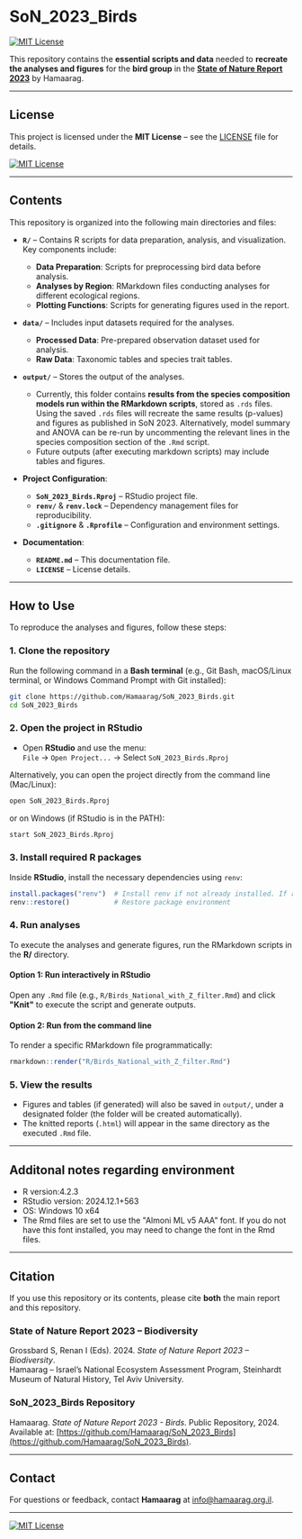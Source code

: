 # SoN_2023_Birds

[![MIT License](https://img.shields.io/badge/License-MIT-blue.svg)](LICENSE)

This repository contains the **essential scripts and data** needed to **recreate the analyses and figures** for the **bird group** in the [**State of Nature Report 2023**](https://hamaarag.org.il/report/%d7%93%d7%95%d7%97-%d7%9e%d7%a6%d7%91-%d7%94%d7%98%d7%91%d7%a2-2022-%d7%9b%d7%a8%d7%9a-%d7%9e%d7%92%d7%95%d7%95%d7%9f-%d7%91%d7%99%d7%95%d7%9c%d7%95%d7%92%d7%99/) by Hamaarag.

---

## License

This project is licensed under the **MIT License** – see the [LICENSE](LICENSE) file for details.

[![MIT License](https://img.shields.io/badge/License-MIT-blue.svg)](LICENSE)

---

## Contents

This repository is organized into the following main directories and files:  

- **`R/`** – Contains R scripts for data preparation, analysis, and visualization. Key components include:
  - **Data Preparation**: Scripts for preprocessing bird data before analysis.
  - **Analyses by Region**: RMarkdown files conducting analyses for different ecological regions.
  - **Plotting Functions**: Scripts for generating figures used in the report.  

- **`data/`** – Includes input datasets required for the analyses.
  - **Processed Data**: Pre-prepared observation dataset used for analysis.
  - **Raw Data**: Taxonomic tables and species trait tables.  

- **`output/`** – Stores the output of the analyses.
  - Currently, this folder contains **results from the species composition models run within the RMarkdown scripts**,
	stored as `.rds` files. Using the saved `.rds` files will recreate the same results (p-values) and figures as published
	in SoN 2023. Alternatively, model summary and ANOVA can be re-run by uncommenting the relevant lines in the species
	composition section of the `.Rmd` script.
  - Future outputs (after executing markdown scripts) may include tables and figures.  

- **Project Configuration**:
  - **`SoN_2023_Birds.Rproj`** – RStudio project file.
  - **`renv/`** & **`renv.lock`** – Dependency management files for reproducibility.
  - **`.gitignore`** & **`.Rprofile`** – Configuration and environment settings.  

- **Documentation**:
  - **`README.md`** – This documentation file.
  - **`LICENSE`** – License details.  

---

## How to Use

To reproduce the analyses and figures, follow these steps:

### 1. Clone the repository
Run the following command in a **Bash terminal** (e.g., Git Bash, macOS/Linux terminal, or Windows Command Prompt with Git installed):
```sh
git clone https://github.com/Hamaarag/SoN_2023_Birds.git
cd SoN_2023_Birds
```

### 2. Open the project in RStudio
- Open **RStudio** and use the menu:  
  `File` → `Open Project...` → Select `SoN_2023_Birds.Rproj`
  
Alternatively, you can open the project directly from the command line (Mac/Linux):
```sh
open SoN_2023_Birds.Rproj
```
or on Windows (if RStudio is in the PATH):
```sh
start SoN_2023_Birds.Rproj
```

### 3. Install required R packages
Inside **RStudio**, install the necessary dependencies using `renv`:
```r
install.packages("renv")  # Install renv if not already installed. If running into problems, install version 1.0.7 using: `install.packages("renv", version = "1.0.7")`
renv::restore()           # Restore package environment
```

### 4. Run analyses
To execute the analyses and generate figures, run the RMarkdown scripts in the **R/** directory.

#### **Option 1: Run interactively in RStudio**
Open any `.Rmd` file (e.g., `R/Birds_National_with_Z_filter.Rmd`) and click **"Knit"** to execute the script and generate outputs.

#### **Option 2: Run from the command line**
To render a specific RMarkdown file programmatically:
```r
rmarkdown::render("R/Birds_National_with_Z_filter.Rmd")
```

### 5. View the results
- Figures and tables (if generated) will also be saved in `output/`, under a designated folder (the folder will be created
  automatically).
- The knitted reports (`.html`) will appear in the same directory as the executed `.Rmd` file.

---

## Additonal notes regarding environment

 - R version:4.2.3  
 - RStudio version: 2024.12.1+563  
 - OS: Windows 10 x64  
 - The Rmd files are set to use the "Almoni ML v5 AAA" font. If you do not have this font installed, you may need to change the font in the Rmd files.  
 
---

## Citation

If you use this repository or its contents, please cite **both** the main report and this repository.

### **State of Nature Report 2023 – Biodiversity**
Grossbard S, Renan I (Eds). 2024. *State of Nature Report 2023 – Biodiversity*.  
Hamaarag – Israel’s National Ecosystem Assessment Program, Steinhardt Museum of Natural History, Tel Aviv University.  

### **SoN_2023_Birds Repository**
Hamaarag. *State of Nature Report 2023 - Birds*. Public Repository, 2024.  
Available at: [https://github.com/Hamaarag/SoN_2023_Birds](https://github.com/Hamaarag/SoN_2023_Birds).  

---

## Contact

For questions or feedback, contact **Hamaarag** at [info@hamaarag.org.il](mailto:info@hamaarag.org.il).

---

[![MIT License](https://img.shields.io/badge/License-MIT-blue.svg)](LICENSE)
